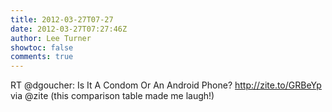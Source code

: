 ```yaml
---
title: 2012-03-27T07-27
date: 2012-03-27T07:27:46Z
author: Lee Turner
showtoc: false
comments: true
---
```


RT @dgoucher: Is It A Condom Or An Android Phone? http://zite.to/GRBeYp via @zite (this comparison table made me laugh!)

